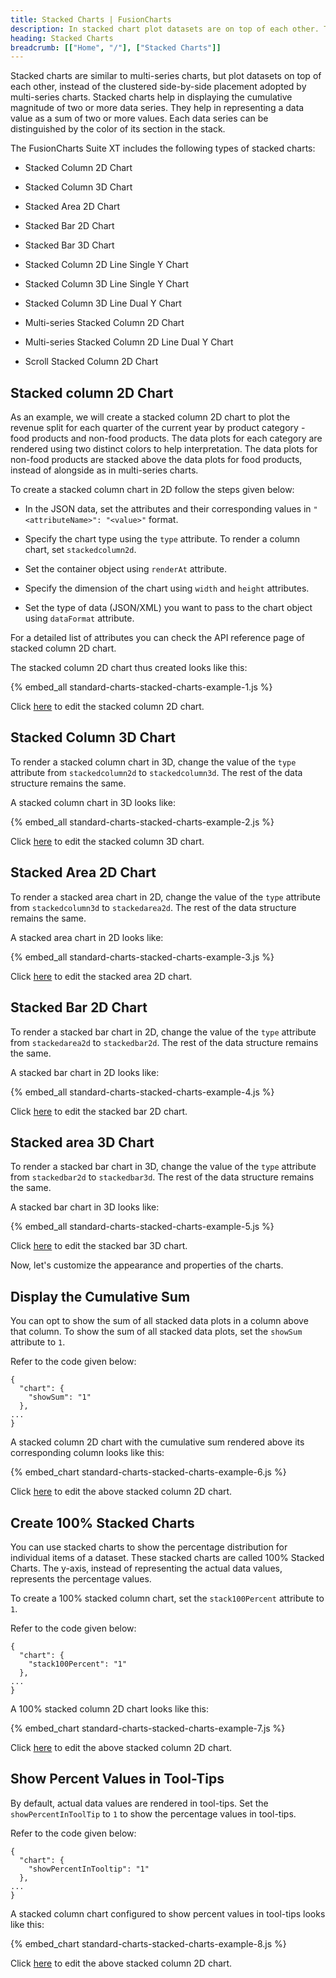 ```yaml
---
title: Stacked Charts | FusionCharts
description: In stacked chart plot datasets are on top of each other. They help in displaying the cumlative magnitude of two or more data series.
heading: Stacked Charts
breadcrumb: [["Home", "/"], ["Stacked Charts"]]
---
```


Stacked charts are similar to multi-series charts, but plot datasets on top of each other, instead of the clustered side-by-side placement adopted by multi-series charts. Stacked charts help in displaying the cumulative magnitude of two or more data series. They help in representing a data value as a sum of two or more values. Each data series can be distinguished by the color of its section in the stack.

The FusionCharts Suite XT includes the following types of stacked charts:

* Stacked Column 2D Chart

* Stacked Column 3D Chart

* Stacked Area 2D Chart

* Stacked Bar 2D Chart

* Stacked Bar 3D Chart

* Stacked Column 2D Line Single Y Chart

* Stacked Column 3D Line Single Y Chart

* Stacked Column 3D Line Dual Y Chart

* Multi-series Stacked Column 2D Chart

* Multi-series Stacked Column 2D Line Dual Y Chart

* Scroll Stacked Column 2D Chart

## Stacked column 2D Chart

As an example, we will create a stacked column 2D chart to plot the revenue split for each quarter of the current year by product category - food products and non-food products. The data plots for each category are rendered using two distinct colors to help interpretation. The data plots for non-food products are stacked above the data plots for food products, instead of alongside as in multi-series charts.

To create a stacked column chart in 2D follow the steps given below:

* In the JSON data, set the attributes and their corresponding values in `"<attributeName>": "<value>"` format.

* Specify the chart type using the `type` attribute. To render a column chart, set `stackedcolumn2d`.

* Set the container object using `renderAt` attribute.

* Specify the dimension of the chart using `width` and `height` attributes.

* Set the type of data (JSON/XML) you want to pass to the chart object using `dataFormat` attribute.

For a detailed list of attributes you can check the API reference page of stacked column 2D chart.

The stacked column 2D chart thus created looks like this:

{% embed_all standard-charts-stacked-charts-example-1.js %}

Click [here](http://jsfiddle.net/fusioncharts/15zbv887/) to edit the stacked column 2D chart.

## Stacked Column 3D Chart

To render a stacked column chart in 3D, change the value of the `type` attribute from `stackedcolumn2d` to `stackedcolumn3d`. The rest of the data structure remains the same.

A stacked column chart in 3D looks like:

{% embed_all standard-charts-stacked-charts-example-2.js %}

Click [here](http://jsfiddle.net/fusioncharts/z14fubaq/) to edit the stacked column 3D chart.

## Stacked Area 2D Chart

To render a stacked area chart in 2D, change the value of the `type` attribute from `stackedcolumn3d` to `stackedarea2d`. The rest of the data structure remains the same.

A stacked area chart in 2D looks like:

{% embed_all standard-charts-stacked-charts-example-3.js %}

Click [here](http://jsfiddle.net/fusioncharts/3RYK6/) to edit the stacked area 2D chart.

## Stacked Bar 2D Chart

To render a stacked bar chart in 2D, change the value of the `type` attribute from `stackedarea2d` to `stackedbar2d`. The rest of the data structure remains the same.

A stacked bar chart in 2D looks like:

{% embed_all standard-charts-stacked-charts-example-4.js %}

Click [here](http://jsfiddle.net/fusioncharts/obga4uw9/) to edit the stacked bar 2D chart.

## Stacked area 3D Chart

To render a stacked bar chart in 3D, change the value of the `type` attribute from `stackedbar2d` to `stackedbar3d`. The rest of the data structure remains the same.

A stacked bar chart in 3D looks like:

{% embed_all standard-charts-stacked-charts-example-5.js %}

Click [here](http://jsfiddle.net/fusioncharts/L6gg6ow3/) to edit the stacked bar 3D chart.

Now, let's customize the appearance and properties of the charts. 

## Display the Cumulative Sum

You can opt to show the sum of all stacked data plots in a column above that column.  To show the sum of all stacked data plots, set the `showSum` attribute to `1`.

Refer to the code given below:

```
{
  "chart": {
    "showSum": "1"
  },
...
}

```
A stacked column 2D chart with the cumulative sum rendered above its corresponding column looks like this:

{% embed_chart standard-charts-stacked-charts-example-6.js %}

Click [here](http://jsfiddle.net/fusioncharts/15zbv887/) to edit the above stacked column 2D chart.

## Create 100% Stacked Charts

You can use stacked charts to show the percentage distribution for individual items of a dataset. These stacked charts are called 100% Stacked Charts. The y-axis, instead of representing the actual data values, represents the percentage values. 

To create a 100% stacked column chart, set the `stack100Percent` attribute to `1`. 

Refer to the code given below:

```
{
  "chart": {
    "stack100Percent": "1"
  },
...
}

```

A 100% stacked column 2D chart looks like this:

{% embed_chart standard-charts-stacked-charts-example-7.js %}

Click [here](http://jsfiddle.net/fusioncharts/pcgxjcLb/) to edit the above stacked column 2D chart.

## Show Percent Values in Tool-Tips

By default, actual data values are rendered in tool-tips. Set the `showPercentInToolTip`  to `1` to show the percentage values in tool-tips.

Refer to the code given below:

```
{
  "chart": {
    "showPercentInTooltip": "1"
  },
...
}

```
A stacked column chart configured to show percent values in tool-tips looks like this:

{% embed_chart standard-charts-stacked-charts-example-8.js %}

Click [here](http://jsfiddle.net/fusioncharts/dwu9w555/) to edit the above stacked column 2D chart.